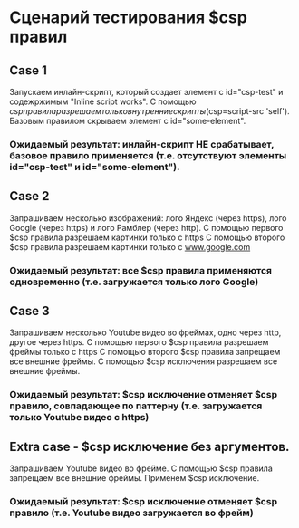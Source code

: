 # Сценарий тестирования $csp правил 

## Case 1
Запускаем инлайн-скрипт, который создает элемент с id="csp-test" и содежржимым "Inline script works".
С помощью $csp правила разрешаем только внутренние скрипты ($csp=script-src 'self').
Базовым правилом скрываем элемент с id="some-element".
### Ожидаемый результат: инлайн-скрипт НЕ срабатывает, базовое правило применяется (т.е. отсутствуют элементы id="csp-test" и id="some-element").

## Case 2
Запрашиваем несколько изображений: лого Яндекс (через https), лого Google (через https) и лого Рамблер (через http).
С помощью первого $csp правила разрешаем картинки только с https
С помощью второго $csp правила разрешаем картинки только с www.google.com
### Ожидаемый результат: все $csp правила применяются одновременно (т.е. загружается только лого Google)

## Case 3
Запрашиваем несколько Youtube видео во фреймах, одно через http, другое через https.
С помощью первого $csp правила разрешаем фреймы только с https
С помощью второго $csp правила запрещаем все внешние фреймы.
С помощью $csp исключения разрешаем все внешние фреймы.
### Ожидаемый результат: $csp исключение отменяет $csp правило, совпадающее по паттерну (т.е. загружается только Youtube видео с https)


## Extra case - $csp исключение без аргументов.
Запрашиваем Youtube видео во фрейме.
С помощью $csp правила запрещаем все внешние фреймы.
Применем $csp исключение.
### Ожидаемый результат: $csp исключение отменяет $csp правило (т.е. Youtube видео загружается во фрейм)